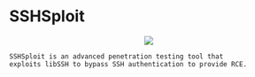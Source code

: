 # SSHSploit

<p align="center">
    <img src="https://user-images.githubusercontent.com/54115104/83340671-c3887f80-a2e3-11ea-9ada-f21dc56ab244.png" hight=10 wigth=10>
</p>

```
SSHSploit is an advanced penetration testing tool that 
exploits libSSH to bypass SSH authentication to provide RCE.
```
